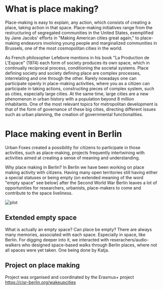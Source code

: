 # What is place making?
Place-making is easy to explain, any action, which consists of creating a place, taking action in that space.
Place-making initiatives range from the restructuring of segregated communities in the United States, exemplified by Jane Jacobs' efforts in "Making American cities great again," to place-making endeavors involving young people and marginalized communities in Brussels, one of the most cosmopolitan cities in the world. 


As French philosopher Lefebvre mentions in his book "La Production de L'Espace" (1974) each form of society 
produces its own space, which in continually reciprocal process, conditioning the societal systems.
Place defining society and society defining place are complex processes, interrelating and one through the other. 
Rarely nowadays one can participate openly in place-making activities, where you as a citizen can participate in taking actions, constructing pieces of complex system, such as cities, especially large cities.
At the same time, large cities are a new phenomenon in urban history 
with a population beyond 8 million inhabitants. 
One of the most relevant topics for metropolitan development is that of the form of governance of these big cities, directing different issues such as urban planning, the creation of governmental functionalities. 

# Place making event in Berlin
Urban Foxes created a possibility for citizens to participate in those activities, such as place-making, projects frequently intertwining with activities aimed at creating a sense of meaning and understanding.

Why place making in Berlin?
In Berlin we have been working on place making activity with citizens.
Having many open territories still having either a special statuses or being empty (on extended meaning of the word "empty space" see below) 
after the Second World War Berlin leaves a lot of opportunities for researchers, urbanists, place-makers to come and contribute to the space liveliness. 



![plot]([https://github.com/cityinteractionlab/participatory_approaches/blob/main/figures/co-production%20workshops.PNG](https://github.com/Liyubov/community/blob/master/research/figures/place%20making.PNG))


## Extended empty space 

What is actually an empty space? Can place be empty? There are always many memories, associated with each space. Especially in space, like Berlin. 
For digging deeper into it, we interacted with reserachers/audio-walkers who designed space-based walks through Berlin places, where not all spaces were yet taken. 
One being done by Katja.

## Project on place making 

Project was organised and coordinated by the Erasmus+ project https://cisr-berlin.org/wakeupcities 
